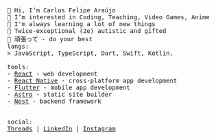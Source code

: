 <p float="left">
  <!-- Fundo transparente com opacidade -->
  <div style="
    position: fixed;
    width: 100%;
    height: 100%;
    top: 0;
    left: 0;
    z-index: -1;
    opacity: 0.2;
    background: url('Esil_Radiru.webp') no-repeat center;
    background-size: cover;">
  </div>

  <samp>
    👋 Hi, I’m Carlos Felipe Araújo<br>
    👀 I’m interested in Coding, Teaching, Video Games, Anime<br>
    🌱 I'm always learning a lot of new things<br>
    🧠 Twice-exceptional (2e) autistic and gifted<br>
    💬 頑張って - do your best
    <br>
    langs:<br>
        > JavaScript, TypeScript, Dart, Swift, Kotlin.
    <br>
    <br>
    tools:<br>
        - <a href="https://reactjs.org">React</a> - web development<br>
        - <a href="https://reactnative.dev/">React Native</a> - cross-platform app development<br>
        - <a href="https://flutter.dev">Flutter</a> - mobile app development <br>
        - <a href="https://astro.build/">Astro</a> - static site builder<br>
        - <a href="https://nestjs.com/">Nest</a> - backend framework<br>
    <br>
    <br>
    social:<br>
       <a href="https://www.threads.net/@carlosxfelipe">Threads</a> | 
       <a href="https://www.linkedin.com/in/carlosxfelipe/">LinkedIn</a> | 
       <a href="https://www.instagram.com/carlosxfelipe/">Instagram</a>
  </samp>
</p>
